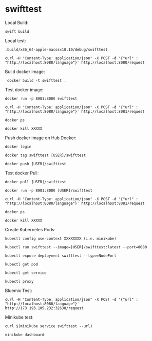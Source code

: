 # swifttest


Local Build:

	swift build


Local test: 

	.build/x86_64-apple-macosx10.10/debug/swifttest

	curl -H "Content-Type: application/json" -X POST -d '{"url" : "http://localhost:8080/language"}' http://localhost:8080/request



Build docker image:

	 docker build -t swifttest .


Test docker image:

	docker run -p 8081:8080 swifttest

	curl -H "Content-Type: application/json" -X POST -d '{"url" : "http://localhost:8080/language"}' http://localhost:8081/request

	docker ps
	
	docker kill XXXXX


Push docker image on Hub Docker:

	docker login

	docker tag swifttest [USER]/swifttest

	docker push [USER]/swifttest


Test docker Pull:

	docker pull [USER]/swifttest

	docker run -p 8081:8080 [USER]/swifttest

	curl -H "Content-Type: application/json" -X POST -d '{"url" : "http://localhost:8080/language"}' http://localhost:8081/request

	docker ps
	
	docker kill XXXXX

	
Create Kubernetes Pods:

	kubectl config use-context XXXXXXXX (i.e. minikube)

	kubectl run swifttest --image=[USER]/swifttest:latest --port=8080

	kubectl expose deployment swifttest --type=NodePort

	kubectl get pod

	kubectl get service

	kubectl proxy


Bluemix Test:

	curl -H "Content-Type: application/json" -X POST -d '{"url" : "http://localhost:8080/language"}' http://173.193.105.232:32638/request


Minikube test:

	curl $(minikube service swifttest --url)

	minikube dashboard
